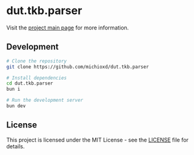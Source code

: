 # dut.tkb.parser

Visit the [project main page](https://michioxd.github.io/dut.tkb.parser/) for more information.

## Development

```sh
# Clone the repository
git clone https://github.com/michioxd/dut.tkb.parser

# Install dependencies
cd dut.tkb.parser
bun i

# Run the development server
bun dev
```

## License

This project is licensed under the MIT License - see the [LICENSE](LICENSE) file for details.
